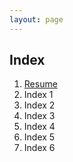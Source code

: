 ```yaml
---
layout: page
---
```

## Index

1. [Resume](/doc/resume)
2. Index 1 
3. Index 2
4. Index 3
5. Index 4
6. Index 5
7. Index 6
